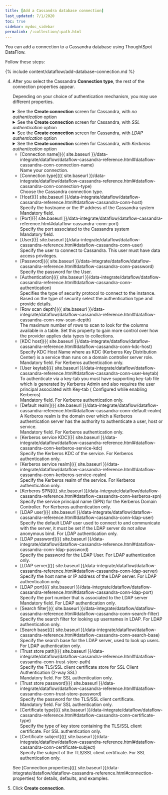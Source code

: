 ```yaml
---
title: [Add a Cassandra database connection]
last_updated: 7/1/2020
toc: true
sidebar: mydoc_sidebar
permalink: /:collection/:path.html
---
```

You can add a connection to a Cassandra database using ThoughtSpot DataFlow.

Follow these steps:


{% include content/dataflow/add-database-connection.md %}

4. After you select the Cassandra **Connection type**, the rest of the connection properties appear.

   Depending on your choice of authentication mechanism, you may use different properties.

   <details>
     <summary>See the <strong>Create connection</strong> screen for Cassandra, with <em>no authentication</em> option</summary>
     <p>
      <img src="../../images/dataflow-cassandra-no-auth-create.png" alt="add a Cassandra connection without authentication" /></p>
   </details>

   <details>
     <summary>See the <strong>Create connection</strong> screen for Cassandra, with <em>SSL authentication</em> option</summary>
     <p>
      <img src="../../images/dataflow-cassandra-ssl-create.png" alt="add a Cassandra connection with SSL authentication" /></p>
   </details>    

   <details>
     <summary>See the <strong>Create connection</strong> screen for Cassandra, with <em>LDAP authentication</em> option</summary>
     <p>
      <img src="../../images/dataflow-cassandra-ldap-create.png" alt="add a Cassandra connection with LDAP authentication" /></p>
   </details>

   <details>
     <summary>See the <strong>Create connection</strong> screen for Cassandra, with <em>Kerberos authentication</em> option</summary>
     <p>
      <img src="../../images/dataflow-cassandra-kerberos-create.png" alt="add a Cassandra connection with Kerberos authentication" /></p>
   </details>

   * [Connection name]({{ site.baseurl }}/data-integrate/dataflow/dataflow-cassandra-reference.html#dataflow-cassandra-conn-connection-name)<br/>Name your connection.
   * [Connection type]({{ site.baseurl }}/data-integrate/dataflow/dataflow-cassandra-reference.html#dataflow-cassandra-conn-connection-type)<br/>Choose the Cassandra connection type.
   * [Host]({{ site.baseurl }}/data-integrate/dataflow/dataflow-cassandra-reference.html#dataflow-cassandra-conn-host)<br/>Specify the hostname or the IP address of the Cassandra system<br/>Mandatory field.
   * [Port]({{ site.baseurl }}/data-integrate/dataflow/dataflow-cassandra-reference.html#dataflow-cassandra-conn-port)<br/>Specify the port associated to the Cassandra system<br/>Mandatory field.
   * [User]({{ site.baseurl }}/data-integrate/dataflow/dataflow-cassandra-reference.html#dataflow-cassandra-conn-user)<br/>Specify the user to connect to Cassandra. This user must have data access privileges.
   * [Password]({{ site.baseurl }}/data-integrate/dataflow/dataflow-cassandra-reference.html#dataflow-cassandra-conn-password)<br/>Specify the password for the User.
   * [Authentication]({{ site.baseurl }}/data-integrate/dataflow/dataflow-cassandra-reference.html#dataflow-cassandra-conn-authentication)<br/>Specifies the type of security protocol to connect to the instance. Based on the type of security select the authentication type and provide details.
   * [Row scan depth]({{ site.baseurl }}/data-integrate/dataflow/dataflow-cassandra-reference.html#dataflow-cassandra-conn-row-scan-depth)<br/>The maximum number of rows to scan to look for the columns available in a table. Set this property to gain more control over how the provider applies data types to collections.
   * [KDC host]({{ site.baseurl }}/data-integrate/dataflow/dataflow-cassandra-reference.html#dataflow-cassandra-conn-kdc-host)<br/>Specify KDC Host Name where as KDC (Kerberos Key Distribution Center) is a service than runs on a domain controller server role. <br/>Mandatory field. For Kerberos authentication only.
   * [User keytab]({{ site.baseurl }}/data-integrate/dataflow/dataflow-cassandra-reference.html#dataflow-cassandra-conn-user-keytab)<br/>To authenticate via a key-tab you must have supporting key-tab file which is generated by Kerberos Admin and also requires the user principal associated with Key-tab ( Configured while enabling Kerberos)<br/>Mandatory field. For Kerberos authentication only.
   * [Default realm]({{ site.baseurl }}/data-integrate/dataflow/dataflow-cassandra-reference.html#dataflow-cassandra-conn-default-realm)<br/>A Kerberos realm is the domain over which a Kerberos authentication server has the authority to authenticate a user, host or service. <br/>Mandatory field. For Kerberos authentication only.
   * [Kerberos service KDC]({{ site.baseurl }}/data-integrate/dataflow/dataflow-cassandra-reference.html#dataflow-cassandra-conn-kerberos-service-kdc)<br/>Specify the Kerberos KDC of the service. For Kerberos authentication only.
   * [Kerberos service realm]({{ site.baseurl }}/data-integrate/dataflow/dataflow-cassandra-reference.html#dataflow-cassandra-conn-kerberos-service-realm)<br/>Specify the Kerberos realm of the service. For Kerberos authentication only.
   * [Kerberos SPN]({{ site.baseurl }}/data-integrate/dataflow/dataflow-cassandra-reference.html#dataflow-cassandra-conn-kerberos-spn)<br/>Specify the service principal name (SPN) for the Kerberos Domain Controller. For Kerberos authentication only.
   * [LDAP user]({{ site.baseurl }}/data-integrate/dataflow/dataflow-cassandra-reference.html#dataflow-cassandra-conn-ldap-user)<br/>Specify the default LDAP user used to connect to and communicate with the server, it must be set if the LDAP server do not allow anonymous bind. For LDAP authentication only.
   * [LDAP password]({{ site.baseurl }}/data-integrate/dataflow/dataflow-cassandra-reference.html#dataflow-cassandra-conn-ldap-password)<br/>Specify the password for the LDAP User. For LDAP authentication only.
   * [LDAP server]({{ site.baseurl }}/data-integrate/dataflow/dataflow-cassandra-reference.html#dataflow-cassandra-conn-ldap-server)<br/>Specify the host name or IP address of the LDAP server. For LDAP authentication only.
   * [LDAP port]({{ site.baseurl }}/data-integrate/dataflow/dataflow-cassandra-reference.html#dataflow-cassandra-conn-ldap-port)<br/>Specify the port number that is associated to the LDAP server<br/>Mandatory field. For LDAP authentication only.
   * [Search filter]({{ site.baseurl }}/data-integrate/dataflow/dataflow-cassandra-reference.html#dataflow-cassandra-conn-search-filter)<br/>Specify the search filter for looking up usernames in LDAP. For LDAP authentication only.
   * [Search base]({{ site.baseurl }}/data-integrate/dataflow/dataflow-cassandra-reference.html#dataflow-cassandra-conn-search-base)<br/>Specify the search base for the LDAP server, used to look up users. For LDAP authentication only.
   * [Trust store path]({{ site.baseurl }}/data-integrate/dataflow/dataflow-cassandra-reference.html#dataflow-cassandra-conn-trust-store-path)<br/>Specify the TLS/SSL client certificate store for SSL Client Authentication (2-way SSL)<br/>Mandatory field. For SSL authentication only.
   * [Trust store password]({{ site.baseurl }}/data-integrate/dataflow/dataflow-cassandra-reference.html#dataflow-cassandra-conn-trust-store-password)<br/>Specify the password for the TLS/SSL client certificate.
   <br/>Mandatory field. For SSL authentication only.
   * [Certificate type]({{ site.baseurl }}/data-integrate/dataflow/dataflow-cassandra-reference.html#dataflow-cassandra-conn-certificate-type)<br/>Specify the type of key store containing the TLS/SSL client certificate. For SSL authentication only.
   * [Certificate subject]({{ site.baseurl }}/data-integrate/dataflow/dataflow-cassandra-reference.html#dataflow-cassandra-conn-certificate-subject)<br/>Specify the subject of the TLS/SSL client certificate. For SSL authentication only.

   See [Connection properties]({{ site.baseurl }}/data-integrate/dataflow/dataflow-cassandra-reference.html#connection-properties) for details, defaults, and examples.

5. Click **Create connection**.   
